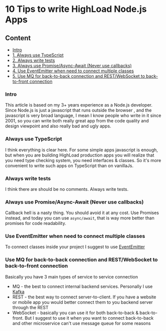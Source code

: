 # 10 Tips to write HighLoad Node.js Apps

## Content
* [Intro](#intro)
* [1. Always use TypeScript](#always-use-typescript)
* [2. Always write tests](#always-write-tests)
* [3. Always use Promise/Async-Await (Never use callbacks)](#always-use-promise/async-await-(never-use-callbacks))
* [4. Use EventEmitter when need to connect multiple classes](#use-eventemitter-when-need-to-connect-multiple-classes)
* [5. Use MQ for back-to-back connection and REST/WebSocket to back-to-front connection](#use-mq-for-back-to-back-connection-and-rest/websocket-to-back-to-front-connection)


### Intro

This article is based on my 3+ years experience as a Node.js developer. Since Node.js is just a javascript that runs outside the browser
, and the javascript is very broad language, I mean I know people who write in it since 2001, so 
you can write both really great app from the code quality and design viewpoint and also really bad and ugly apps.
 


### Always use TypeScript

I think everything is clear here. For some simple apps javascript is enough, but when you are building HighLoad production apps you will realize that you
need type checking system, you need interfaces & classes. So it's more convenient to write such apps on TypeScript than on vanillaJs.


### Always write tests

I think there are should be no comments. Always write tests.


### Always use Promise/Async-Await (Never use callbacks)

Callback hell is a nasty thing. You should avoid it at any cost. Use Promises instead, and today you can use `async/await`, that is way more better
than promises for code readability.


### Use EventEmitter when need to connect multiple classes

To connect classes inside your project I suggest to use [EventEmitter](https://nodejs.org/api/events.html)


### Use MQ for back-to-back connection and REST/WebSocket to back-to-front connection

Basically you have 3 main types of service to service connection
* MQ - the best to connect internal backend services. Personally I use [Kafka](https://kafka.apache.org/)
* REST - the best way to connect server-to-client. If you have a website or mobile app you would better connect them to you backend server through the REST
* WebSocket - basically you can use it for both back-to-back & back-to-front. But I suggest to use it when you want to connect back-to-back and other
microservice can't use message queue for some reasons